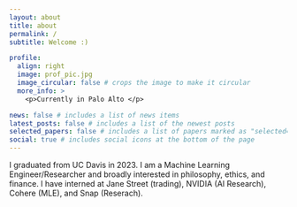```yaml
---
layout: about
title: about
permalink: /
subtitle: Welcome :)

profile:
  align: right
  image: prof_pic.jpg
  image_circular: false # crops the image to make it circular
  more_info: >
    <p>Currently in Palo Alto </p>

news: false # includes a list of news items
latest_posts: false # includes a list of the newest posts
selected_papers: false # includes a list of papers marked as "selected={true}"
social: true # includes social icons at the bottom of the page
---
```


I graduated from UC Davis in 2023. I am a Machine Learning Engineer/Researcher and broadly interested in philosophy, ethics, and finance. I have interned at Jane Street (trading), NVIDIA (AI Research), Cohere (MLE), and Snap (Reserach).

<!-- Put your address / P.O. box / other info right below your picture. You can also disable any of these elements by editing `profile` property of the YAML header of your `_pages/about.md`. Edit `_bibliography/papers.bib` and Jekyll will render your [publications page](/al-folio/publications/) automatically. -->

<!-- Link to your social media connections, too. This theme is set up to use [Font Awesome icons](https://fontawesome.com/) and [Academicons](https://jpswalsh.github.io/academicons/), like the ones below. Add your Facebook, Twitter, LinkedIn, Google Scholar, or just disable all of them. -->
